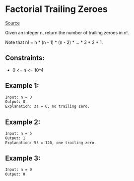 # Factorial Trailing Zeroes
[Source](https://leetcode.com/problems/factorial-trailing-zeroes/)

Given an integer n, return the number of trailing zeroes in n!.

Note that n! = n * (n - 1) * (n - 2) * ... * 3 * 2 * 1.

## Constraints:

 - 0 <= n <= 10^4

## Example 1:
```sh
Input: n = 3
Output: 0
Explanation: 3! = 6, no trailing zero.
```

## Example 2:
```sh
Input: n = 5
Output: 1
Explanation: 5! = 120, one trailing zero.
```

## Example 3:
```sh
Input: n = 0
Output: 0
```